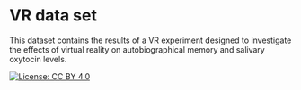 # VR data set

This dataset contains the results of a VR experiment designed to investigate the effects of virtual reality on autobiographical memory and salivary oxytocin levels.


[![License: CC BY 4.0](https://img.shields.io/badge/License-CC%20BY%204.0-lightgrey.svg)](https://creativecommons.org/licenses/by/4.0/)